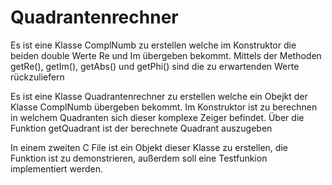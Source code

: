 # Quadrantenrechner
Es ist eine Klasse ComplNumb zu erstellen welche im Konstruktor die beiden double Werte Re und Im übergeben bekommt. Mittels der Methoden getRe(), getIm(), getAbs() und getPhi() sind die zu erwartenden Werte rückzuliefern 

Es ist eine Klasse Quadrantenrechner zu erstellen welche ein Obejkt der Klasse ComplNumb übergeben bekommt. Im Konstruktor ist zu berechnen in welchem Quadranten sich dieser komplexe Zeiger befindet. 
Über die Funktion getQuadrant ist der berechnete Quadrant auszugeben

In einem zweiten C File ist ein Objekt dieser Klasse zu erstellen, die Funktion ist zu demonstrieren, außerdem soll eine Testfunkion implementiert werden. 